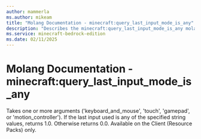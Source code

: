 ```yaml
---
author: mammerla
ms.author: mikeam
title: "Molang Documentation - minecraft:query_last_input_mode_is_any"
description: "Describes the minecraft:query_last_input_mode_is_any molang"
ms.service: minecraft-bedrock-edition
ms.date: 02/11/2025 
---
```


# Molang Documentation - minecraft:query_last_input_mode_is_any

Takes one or more arguments ('keyboard_and_mouse', 'touch', 'gamepad', or 'motion_controller'). If the last input used is any of the specified string values, returns 1.0. Otherwise returns 0.0. Available on the Client (Resource Packs) only.
